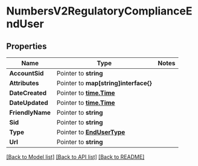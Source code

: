 # NumbersV2RegulatoryComplianceEndUser

## Properties
Name | Type | Notes
------------ | ------------- | -------------
**AccountSid** | Pointer to **string** | 
**Attributes** | Pointer to **map[string]interface{}** | 
**DateCreated** | Pointer to [**time.Time**](time.Time.md) | 
**DateUpdated** | Pointer to [**time.Time**](time.Time.md) | 
**FriendlyName** | Pointer to **string** | 
**Sid** | Pointer to **string** | 
**Type** | Pointer to [**EndUserType**](end_user_type.md) | 
**Url** | Pointer to **string** | 

[[Back to Model list]](../README.md#documentation-for-models) [[Back to API list]](../README.md#documentation-for-api-endpoints) [[Back to README]](../README.md)


